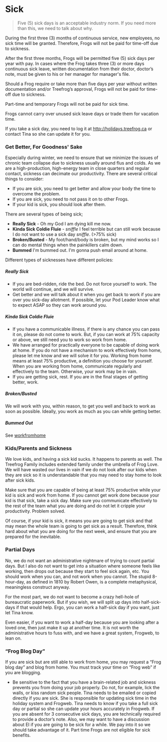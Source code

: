 # Sick

> Five (5) sick days is an acceptable industry norm. If you need more than this, we need to talk about why.

During the first three (3) months of continuous service, new employees, no sick time will be granted. Therefore, Frogs will not be paid for time-off due to sickness.

After the first three months, Frogs will be permitted five (5) sick days per year with pay. In cases where the Frog takes three (3) or more days continuous sick leave, written documentation from their doctor, doctor’s note, must be given to his or her manager for manager's file.

Should a Frog require or take more than five days per year without written documentation and/or Treefrog’s approval, Frogs will not be paid for time-off due to sickness.

Part-time and temporary Frogs will not be paid for sick time.

Frogs cannot carry over unused sick leave days or trade them for vacation time.

If you take a sick day, you need to log it at http://holidays.treefrog.ca or contact Tina so she can update it for you.


### Get Better, For Goodness' Sake

Especially during winter, we need to ensure that we minimize the issues of chronic team collapse due to sickness usually around flus and colds. As we are a high-production, high-energy team in close quarters and regular contact, sickness can decimate our productivity. There are several critical things to consider:

- If you are sick, you need to get better and allow your body the time to overcome the problem.
- If you are sick, you need to not pass it on to other Frogs.
- If your kid is sick, you should look after them.

There are several types of being sick;

- **Really Sick** - Oh my God I am dying kill me now.
- **Kinda Sick Coldie Fluie** - *sniffle* I feel terrible but can still work because I do not want to use a sick day *sniffle*. (>75% sick)
- **Broken/Busted** - My foot/hand/body is broken, but my mind works so I can do mental things when the painkillers calm down.
- **Bummed** I'm bummed out. I'm gonna push email around at home.

Different types of sicknesses have different policies:

##### Really Sick

- If you are bed-ridden, ride the bed. Do not force yourself to work. The world will continue, and we will survive. 
- Get better and we will talk about it when you get back to work if you are over you sick-day allotment. If possible, let your Pod Leader know what to expect ASAP so they can work around you.

##### Kinda Sick Coldie Fluie

- If you have a communicable illness, if there is any chance you can pass it on, please do not come to work. But, if you can work at 75% capacity or above, we still need you to work so work from home. 
- We have arranged for practically everyone to be capable of doing work at home. If you do not have a mechanism to work effectively from home, please let me know and we will solve it for you. Working from home means at least 75% productive, a definition you choose for yourself. When you are working from home, communicate regularly and effectively to the team. Otherwise, your work may be in vain. 
- If you are getting sick, rest. If you are in the final stages of getting better, work.

##### Broken/Busted

We will work with you, within reason, to get you well and back to work as soon as possible. Ideally, you work as much as you can while getting better.

##### Bummed Out

See [workfromhome](manual/workfromhome)

### Kids/Parents and Sickness

We love kids, and having a sick kid sucks. It happens to parents as well. The Treefrog Family includes extended family under the umbrella of Frog Love. We will have wasted our lives in vain if we do not look after our kids when they are sick so it is understandable that you may need to stay home to look after sick kids.

Make sure that you are capable of being at least 75% productive while your kid is sick and work from home. If you cannot get work done because your kid is that sick, take a sick day. Make sure you communicate effectively to the rest of the team what you are doing and do not let it cripple your productivity. Problem solved.

Of course, if your kid is sick, it means you are going to get sick and that may mean the whole team is going to get sick as a result. Therefore, think hard about what you are doing for the next week, and ensure that you are prepared for the inevitable.

### Partial Days

No, we do not want an administrative nightmare of trying to count partial days. But I also do not want to get into a situation where someone feels like working, then drops out because they start to feel sick again, etc.  You should work when you can, and not work when you cannot. The stupid 8-hour-day, as defined in 1810 by Robert Owen, is a complete metaphysical, meaningless construct anyway.

For the most part, we do not want to become a crazy hell-hole of bureaucratic paperwork. But if you wish, we will split up days into half-sick-days if that would help. Ergo, you can work a half-sick day if you want, just let Tina know.

Even easier, if you want to work a half-day because you are looking after a loved one, then just make it up at another time. It is not worth the administrative hours to fuss with, and we have a great system, Frogweb, to lean on.


### “Frog Blog Day”

If you are sick but are still able to work from home, you may request a “Frog blog day” and blog from home. You must track your time on “Frog web” if you are blogging.

* Be sensitive to the fact that you have a brain-related job and sickness prevents you from doing your job properly. Do not, for example, lick the walls, or kiss random sick people. Tina needs to be emailed or copied directly if you are sick. She is responsible for updating sick time in the holiday system and Frogweb. Tina needs to know if you take a full sick day or partial so she can update your hours accurately in Frogweb. If you are absent for 3 consecutive sick days, you are technically required to provide a doctor’s note. Also, we may want to have a discussion about EI if you are going to be sick for a while. We pay into it so we should take advantage of it. Part time Frogs are not eligible for sick benefits.